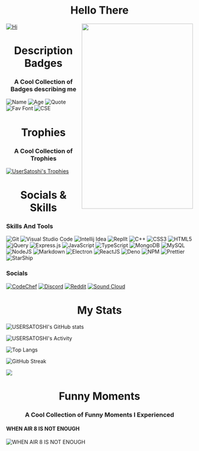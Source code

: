 <h1 align="center" color="#8700ff">Hello There 
</h1>
<img align="right" src="https://cdn.discordapp.com/attachments/734127839544344678/987300131109994506/ezgif.com-gif-maker_4.gif" width=300 height=500>

[![Hi](https://readme-typing-svg.herokuapp.com?font=Cascadia+Code&duration=3000&color=8700FF&background=F8FF0000&vCenter=true&multiline=true&width=500&height=200&lines=-%3E+Hi+I+am+UserSatoshi;-%3E+But+you+can+call+me+Ayaka;-%3E+I+am+19+years+old;-%3E+I+am+a+professional+code+uglifier+;-%3E+And+a+code+breaker;+++++++++++++++++++++;-%3E+Just+Exploring+multiple+things+here)](https://github.com/usersatoshi)

<h1 align="center" color="#8700ff">Description Badges
</h1>
<h3 align="center">A Cool Collection of Badges describing me</h3>

![Name](https://img.shields.io/badge/Name-USERSATOSHI-8700ff.svg)
![Age](https://img.shields.io/badge/Age-19-8700ff.svg)
![Quote](https://img.shields.io/badge/Quote-Welp_idk_what_to_do-8700ff.svg)
![Fav Font](https://img.shields.io/badge/Font-Cascadia_Code-8700ff.svg)
![CSE](https://img.shields.io/badge/Studying-CSE-8700ff.svg)

<h1 align="center" color="#8700ff">Trophies
</h1>
<h3 align="center">A Cool Collection of Trophies</h3>

[![UserSatoshi's Trophies](https://github-profile-trophy.vercel.app/?username=USERSATOSHI)](https://github.com/ryo-ma/github-profile-trophy)

<h1 align="center" color="#8700ff">Socials & Skills
</h1>

### Skills And Tools
![Git](https://img.shields.io/badge/git-%23F05033.svg?style=for-the-badge&logo=git&logoColor=white)
![Visual Studio Code](https://img.shields.io/badge/Visual%20Studio%20Code-0078d7.svg?style=for-the-badge&logo=visual-studio-code&logoColor=white)
![Intellij Idea](https://img.shields.io/badge/IntelliJ_IDEA-000000.svg?style=for-the-badge&logo=intellij-idea&logoColor=white)
![ReplIt](https://img.shields.io/badge/replit-667881?style=for-the-badge&logo=replit&logoColor=white)
![C++](https://img.shields.io/badge/c++-%2300599C.svg?style=for-the-badge&logo=c%2B%2B&logoColor=white)
	![CSS3](https://img.shields.io/badge/css3-%231572B6.svg?style=for-the-badge&logo=css3&logoColor=white)
  ![HTML5](https://img.shields.io/badge/html5-%23E34F26.svg?style=for-the-badge&logo=html5&logoColor=white)
  ![jQuery](https://img.shields.io/badge/jquery-%230769AD.svg?style=for-the-badge&logo=jquery&logoColor=white)
  ![Express.js](https://img.shields.io/badge/express.js-%23404d59.svg?style=for-the-badge&logo=express&logoColor=%2361DAF)
  	![JavaScript](https://img.shields.io/badge/javascript-%23323330.svg?style=for-the-badge&logo=javascript&logoColor=%23F7DF1E)
        ![TypeScript](https://img.shields.io/badge/typescript-%23007ACC.svg?style=for-the-badge&logo=typescript&logoColor=white)
        ![MongoDB](https://img.shields.io/badge/MongoDB-%234ea94b.svg?style=for-the-badge&logo=mongodb&logoColor=white)
	![MySQL](https://img.shields.io/badge/MySQL-005C84?style=for-the-badge&logo=mysql&logoColor=white)
![NodeJS](https://img.shields.io/badge/node.js-6DA55F?style=for-the-badge&logo=node.js&logoColor=white)
    ![Markdown](https://img.shields.io/badge/markdown-%23000000.svg?style=for-the-badge&logo=markdown&logoColor=white)
        ![Electron](https://img.shields.io/badge/electron-%23000000.svg?style=for-the-badge&logo=electron&logoColor=white)
	    ![ReactJS](https://img.shields.io/badge/react-%23000000.svg?style=for-the-badge&logo=reactjs&logoColor=white)
	        ![Deno](https://img.shields.io/badge/deno-%23000000.svg?style=for-the-badge&logo=deno&logoColor=white)
		![NPM](https://img.shields.io/badge/npm-CB3837?style=for-the-badge&logo=npm&logoColor=white)
		![Prettier](	https://img.shields.io/badge/prettier-1A2C34?style=for-the-badge&logo=prettier&logoColor=F7BA3E)
		![StarShip](	https://img.shields.io/badge/starship-DD0B78?style=for-the-badge&logo=starship&logoColor=white)
    
### Socials
[![CodeChef](https://img.shields.io/badge/CodeChef-%23964B00.svg?style=for-the-badge&logo=CodeChef&logoColor=white)](https://www.codechef.com/users/usersatoshi)
[![Discord](https://img.shields.io/badge/USERSATOSHI_8311-%237289DA.svg?style=for-the-badge&logo=discord&logoColor=white)](https://discord.com/users/715755977483223081)
[![Reddit](https://img.shields.io/badge/Reddit-FF4500?style=for-the-badge&logo=reddit&logoColor=white)](https://www.reddit.com/user/USERSATOSHI)
[![Sound Cloud](https://img.shields.io/badge/sound%20cloud-FF5500?style=for-the-badge&logo=soundcloud&logoColor=white)](https://soundcloud.com/us3r_sat0shi)
  
<h1 align="center" color="#8700ff">My Stats
</h1>

![USERSATOSHI's GitHub stats](https://github-readme-stats.vercel.app/api?username=usersatoshi&count_private=true&show_icons=true&theme=synthwave)

![USERSATOSHI's Activity](https://github-readme-activity-graph.cyclic.app/graph?username=USERSATOSHI&theme=react-dark)

![Top Langs](https://github-readme-stats.vercel.app/api/top-langs/?username=USERSATOSHI&langs_count=10&layout=compact)

![GitHub Streak](http://github-readme-streak-stats.herokuapp.com?user=USERSATOSHI&theme=onedark_duo&date_format=j%20M%5B%20Y%5D)

![](http://github-profile-summary-cards.vercel.app/api/cards/productive-time?username=USERSATOSHI&theme=vue&utcOffset=8)

<h1 align="center" color="#8700ff">Funny Moments
</h1>
<h3 align="center">A Cool Collection of Funny Moments I Experienced</h3>

#### WHEN AIR 8 IS NOT ENOUGH
![WHEN AIR 8 IS NOT ENOUGH](https://readme-typing-svg.herokuapp.com?font=Cascadia+Code&color=8700FF&center=true&vCenter=true&width=600&lines=*Before+class+10+CBSE+Exams*;Dad%3AHe+has+never+got+above+95%25+in+his+whole+life%2C+;so+why+would+he+get+it+now.;++++++++++++++++++++++++++++++++++++++++++;*gets+98.4%25+and+AIR+8*;Me%3A+see!+I+got+above+95%25;Mom%3A+and%3F+your+friend+got+AIR+3+(+99.4%25);Me%3A+But...+;*And+that+day+i+lost+one+friend*;++++++++++++++++++++++++++++++;*because+he+changed+schools*)
